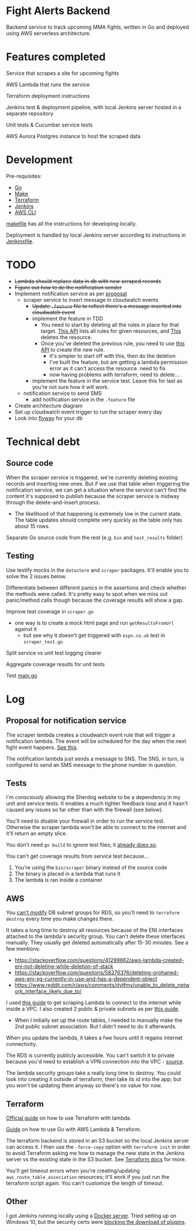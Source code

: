 # Fight Alerts Backend

Backend service to track upcoming MMA fights, written in Go and deployed using AWS serverless architecture.

# Features completed

Service that scrapes a site for upcoming fights

AWS Lambda that runs the service

Terraform deployment instructions

Jenkins test & deployment pipeline, with local Jenkins server hosted in a separate repository

Unit tests & Cucumber service tests

AWS Aurora Postgres instance to host the scraped data

# Development

Pre-requisites:
- [Go](https://go.dev/)
- [Make](https://www.gnu.org/software/make/)
- [Terraform](https://www.terraform.io/)
- [Jenkins](https://www.jenkins.io/)
- [AWS CLI](https://aws.amazon.com/cli/)

[makefile](./functions/makefile) has all the instructions for developing locally.

Deployment is handled by local Jenkins server according to instructions in [Jenkinsfile](./Jenkinsfile).

# TODO

- ~~Lambda should replace data in db with new scraped records~~
- ~~Figure out how to do the notificiation sender~~
- Implement notification service as per [proposal](#proposal-for-notification-service)
  - scraper service to insert message in cloudwatch events
    - ~~Update `.feature` file to reflect there's a message inserted into cloudwatch event~~
    - implement the feature in TDD
      - You need to start by deleting all the rules in place for that target. [This API](https://pkg.go.dev/github.com/aws/aws-sdk-go-v2/service/eventbridge#Client.ListTargetsByRule) lists all rules for given resources, and [This](https://pkg.go.dev/github.com/aws/aws-sdk-go-v2/service/eventbridge#Client.DeleteRule) deletes the resource.
      - Once you've deleted the previous rule, you need to use [this API](https://pkg.go.dev/github.com/aws/aws-sdk-go-v2/service/eventbridge#Client.PutRule) to create the new rule.
        - it's simpler to start off with this, then do the deletion
        - I've built the feature, but am getting a lambda permission error as it can't access the resource. need to fix
        - now having problems with terraform, need to delete...
    - implement the feature in the service test. Leave this for last as you're not sure how it will work.
  - notification service to send SMS
    - add notification service in the `.feature` file 
- Create architecture diagram
- Set up cloudwatch event trigger to run the scraper every day
- Look into [flyway](https://flywaydb.org/) for your db

# Technical debt

## Source code

When the scraper service is triggered, we're currently deleting existing records and inserting new ones. But if we use that table when triggering the notification service, we can get a situation where the service can't find the content it's supposed to publish because the scraper service is midway through the delete-and-insert process.
- The likelihood of that happening is extremely low in the current state. The table updates should complete very quickly as the table only has about 15 rows.

Separate Go source code from the rest (e.g. `bin` and `test_results` folder)

## Testing

Use testify mocks in the `datastore` and `scraper` packages. It'll enable you to solve the 2 issues below.

Differentiate between different panics in the assertions and check whether the methods were called. It's pretty easy to spot when we miss out panic/method calls though because the coverage results will show a gap.

Improve test coverage in `scraper.go`
- one way is to create a mock html page and run `getResultsFromUrl` against it
    - but see why it doesn't get triggered with `espn.co.uk` test in `scraper_test.go`

Split service vs unit test logging clearer

Aggregate coverage results for unit tests

Test [main.go](functions/main.go)

# Log

## Proposal for notification service

The scraper lambda creates a cloudwatch event rule that will trigger a notification lambda. The event will be scheduled for the day when the next fight event happens. [See this](https://stackoverflow.com/a/41655661/7874516).

The notification lambda just sends a message to SNS. The SNS, in turn, is configured to send an SMS message to the phone number in question.

## Tests

I'm consciously allowing the Sherdog website to be a dependency in my unit and service tests. It enables a much tighter feedback loop and it hasn't caused any issues so far other than with the firewall (see below). 

You'll need to disable your firewall in order to run the service test. Otherwise the scraper lambda won't be able to connect to the internet and it'll return an empty slice.

You don't need `go build` to ignore test files; it [already does so](https://stackoverflow.com/a/65844817/7874516).

You can't get coverage results from service test because...
1. You're using the `bin/scraper` binary instead of the source code
2. The binary is placed in a lambda that runs it
3. The lambda is ran inside a container

## AWS

You [can't modify](https://serverfault.com/questions/816820/aws-can-not-change-db-subnet-group-for-aws-rds) DB subnet groups for RDS, so you'll need to `terraform destroy` every time you make changes there.

It takes a long time to destroy all resources because of the ENI interfaces attached to the lambda's security group. You can't delete these interfaces manually. They usually get deleted automatically after 15-30 minutes. See a few mentions:
- https://stackoverflow.com/questions/41299662/aws-lambda-created-eni-not-deleting-while-deletion-of-stack
- https://stackoverflow.com/questions/58276376/deleting-orphaned-aws-eni-sg-currently-in-use-and-has-a-dependent-object
- https://www.reddit.com/r/aws/comments/dytfmy/unable_to_delete_network_interface_likely_due_to/

I used [this guide](https://aws.amazon.com/premiumsupport/knowledge-center/internet-access-lambda-function/) to get scraping Lambda to connect to the internet while inside a VPC. I also created 2 public & private subnets as per [this guide](https://jasonwatmore.com/post/2021/05/30/aws-create-a-vpc-with-public-and-private-subnets-and-a-nat-gateway).
- When I initially set up the route tables, I needed to manually make the 2nd public subnet association. But I didn't need to do it afterwards.

When you update the lambda, it takes a fwe hours until it regains internet connectivity.

The RDS is currently publicly accessible. You can't switch it to private because you'd need to establish a VPN connection into the VPC - [source](https://stackoverflow.com/a/69320090/7874516).

The lambda security groups take a really long time to destroy. You could look into creating it outside of terraform, then take its id into the app; but you won't be updating them anyway so there's no value for now.

## Terraform

[Official guide](https://learn.hashicorp.com/tutorials/terraform/lambda-api-gateway) on how to use Terraform with lambda.

[Guide](https://levelup.gitconnected.com/setup-your-go-lambda-and-deploy-with-terraform-9105bda2bd18) on how to use Go with AWS Lambda & Terraform.

The terraform backend is stored in an S3 bucket so the local Jenkins server can access it. I then use the `-force-copy` option with `terraform init` in order to avoid Terraform asking me how to manage the new state in the Jenkins server vs the existing state in the S3 bucket. See [Terraform docs](https://www.terraform.io/cli/commands/init#backend-initialization) for more.

You'll get timeout errors when you're creating/updating `aws_route_table_association` resources; it'll work if you just run the terraform script again. You can't customize the length of timeout.

## Other

I got Jenkins running locally using a [Docker server](https://www.jenkins.io/doc/book/installing/docker/). Tried setting up on Windows 10, but the security certs were [blocking the download of plugins](https://stackoverflow.com/questions/24563694/jenkins-unable-to-find-valid-certification-path-to-requested-target-error-whil#:~:text=That%20error%20is%20a%20common,is%20a%20Self-Signed%20Certificate).